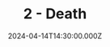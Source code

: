 ---
video:
  type: vimeo
  id: 934574875
speaker:
  permalink: kelvin-nygren
  name: Kelvin Nygren
title: 2 - Death
image: https://i.imgur.com/j129XXd.png
date: 2024-04-14T14:30:00.000Z
series: "life-after-life"
---